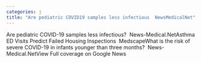 ```yaml
---
categories: j
title: "Are pediatric COVID19 samples less infectious  NewsMedicalNet"
---
```

Are pediatric COVID-19 samples less infectious?&nbsp;&nbsp;News-Medical.NetAsthma ED Visits Predict Failed Housing Inspections&nbsp;&nbsp;MedscapeWhat is the risk of severe COVID-19 in infants younger than three months?&nbsp;&nbsp;News-Medical.NetView Full coverage on Google News